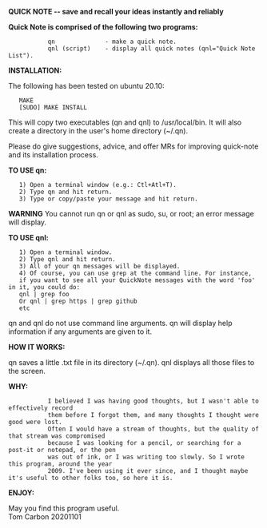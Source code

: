 **QUICK NOTE -- save and recall your ideas instantly and reliably**

  **Quick Note is comprised of the following two programs:**
 
               qn              - make a quick note.
               qnl (script)    - display all quick notes (qnl="Quick Note List").
        
 **INSTALLATION:**
 
 The following has been tested on ubuntu 20.10: 

       MAKE
       [SUDO] MAKE INSTALL

This will copy two executables (qn and qnl) to /usr/local/bin. It will also create a directory in the user's home directory (~/.qn).

Please do give suggestions, advice, and offer MRs for improving quick-note and its installation process.


 **TO USE qn:**
 
       1) Open a terminal window (e.g.: Ctl+Atl+T).
       2) Type qn and hit return.
       3) Type or copy/paste your message and hit return.
      
   **WARNING** You cannot run qn or qnl as sudo, su, or root; an error message will display.

 **TO USE qnl:**
 
       1) Open a terminal window.
       2) Type qnl and hit return. 
       3) All of your qn messages will be displayed.
       4) Of course, you can use grep at the command line. For instance, 
       if you want to see all your QuickNote messages with the word 'foo' in it, you could do: 
       qnl | grep foo
       Or qnl | grep https | grep github
       etc

 qn and qnl do not use command line arguments. qn will display help information 
 if any arguments are given to it.

 **HOW IT WORKS:**
 
 qn saves a little .txt file in its directory (~/.qn). qnl displays all those files to the screen. 
 
 **WHY:**

               I believed I was having good thoughts, but I wasn't able to effectively record
               them before I forgot them, and many thoughts I thought were good were lost. 
               Often I would have a stream of thoughts, but the quality of that stream was compromised
               because I was looking for a pencil, or searching for a post-it or notepad, or the pen 
               was out of ink, or I was writing too slowly. So I wrote this program, around the year 
               2009. I've been using it ever since, and I thought maybe it's useful to other folks too, so here it is.

 
 **ENJOY:**
 
 May you find this program useful.  
 Tom Carbon 20201101
